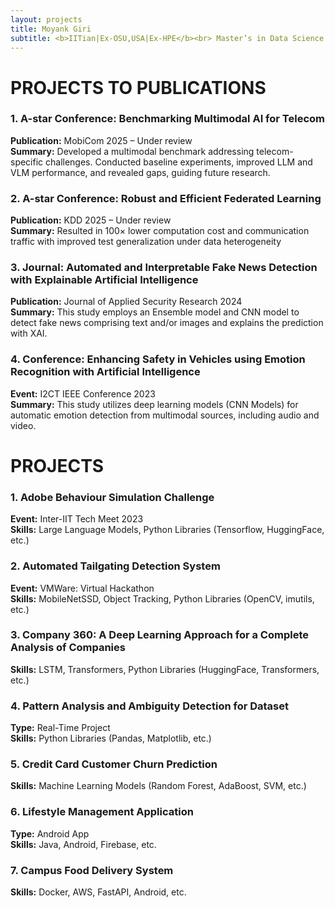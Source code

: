 ```yaml
---
layout: projects
title: Moyank Giri
subtitle: <b>IITian|Ex-OSU,USA|Ex-HPE</b><br> Master’s in Data Science & AI from IIT Bhilai (India) with Ohio State University (USA) | Machine Learning & AI Specialist | Expert in Python, Deep Learning, LLMs, Computer Vision, NLP, Split & Federated Learning
---
```

# PROJECTS TO PUBLICATIONS

### 1. A-star Conference: Benchmarking Multimodal AI for Telecom
**Publication:** MobiCom 2025 – Under review  
**Summary:** Developed a multimodal benchmark addressing telecom-specific challenges. Conducted baseline experiments, improved LLM and VLM performance, and revealed gaps, guiding future research.

### 2. A-star Conference: Robust and Efficient Federated Learning
**Publication:** KDD 2025 – Under review  
**Summary:** Resulted in 100× lower computation cost and communication traffic with improved test generalization under data heterogeneity

### 3. Journal: Automated and Interpretable Fake News Detection with Explainable Artificial Intelligence
**Publication:** Journal of Applied Security Research 2024  
**Summary:** This study employs an Ensemble model and CNN model to detect fake news comprising text and/or images and explains the prediction with XAI.  

### 4. Conference: Enhancing Safety in Vehicles using Emotion Recognition with Artificial Intelligence
**Event:** I2CT IEEE Conference 2023  
**Summary:** This study utilizes deep learning models (CNN Models) for automatic emotion detection from multimodal sources, including audio and video.  

# PROJECTS

### 1. Adobe Behaviour Simulation Challenge
**Event:** Inter-IIT Tech Meet 2023  
**Skills:** Large Language Models, Python Libraries (Tensorflow, HuggingFace, etc.)

### 2. Automated Tailgating Detection System
**Event:** VMWare: Virtual Hackathon  
**Skills:** MobileNetSSD, Object Tracking, Python Libraries (OpenCV, imutils, etc.)

### 3. Company 360: A Deep Learning Approach for a Complete Analysis of Companies
**Skills:** LSTM, Transformers, Python Libraries (HuggingFace, Transformers, etc.)

### 4. Pattern Analysis and Ambiguity Detection for Dataset
**Type:** Real-Time Project  
**Skills:** Python Libraries (Pandas, Matplotlib, etc.)

### 5. Credit Card Customer Churn Prediction
**Skills:** Machine Learning Models (Random Forest, AdaBoost, SVM, etc.)

### 6. Lifestyle Management Application
**Type:** Android App  
**Skills:** Java, Android, Firebase, etc.

### 7. Campus Food Delivery System
**Skills:** Docker, AWS, FastAPI, Android, etc.